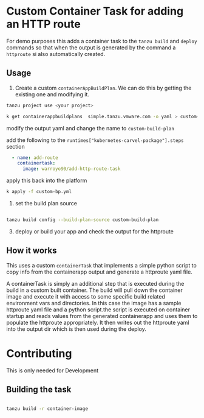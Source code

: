 # Custom Container Task for adding an HTTP route

For demo purposes this adds a container task to the `tanzu build` and `deploy` commands so that when the output is generated by the command a `httproute` si also automatically created.


## Usage

1. Create a custom `containerAppBuildPlan`. We can do this by getting the existing one and modifying it.

```bash
tanzu project use <your project>

k get containerappbuildplans  simple.tanzu.vmware.com -o yaml > custom-bp.yml
```

modify the output yaml and change the name to `custom-build-plan` 

add the following to the `runtimes["kubernetes-carvel-package"].steps` section

```yaml
  - name: add-route
    containertask:
      image: warroyo90/add-http-route-task
```

apply this back into the platform

```bash
k apply -f custom-bp.yml
```

1. set the build plan source 

```bash

tanzu build config --build-plan-source custom-build-plan
```

3. deploy or build your app and check the output for the httproute


## How it works

This uses a custom `containerTask` that implements a simple python script to copy info from the containerapp output and generate a httproute yaml file.

A containerTask is simply an additional step that is executed during the build in a custom built container. The build will pull down the container image and execute it with access to some specific build related environment vars and directories. In this case the image has a sample httproute yaml file and a python script.the script is executed on container startup and reads values from the generated containerapp and uses them to populate the httproute appropriately. It then writes out the httproute yaml into the output dir which is then used during the deploy.


# Contributing 
This is only needed for Development 

## Building the task

```bash

tanzu build -r container-image


```


